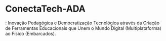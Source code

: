 # ConectaTech-ADA
: Inovação Pedagógica e Democratização Tecnológica através da Criação de Ferramentas Educacionais que Unem o Mundo Digital (Multiplataforma) ao Físico (Embarcados).
